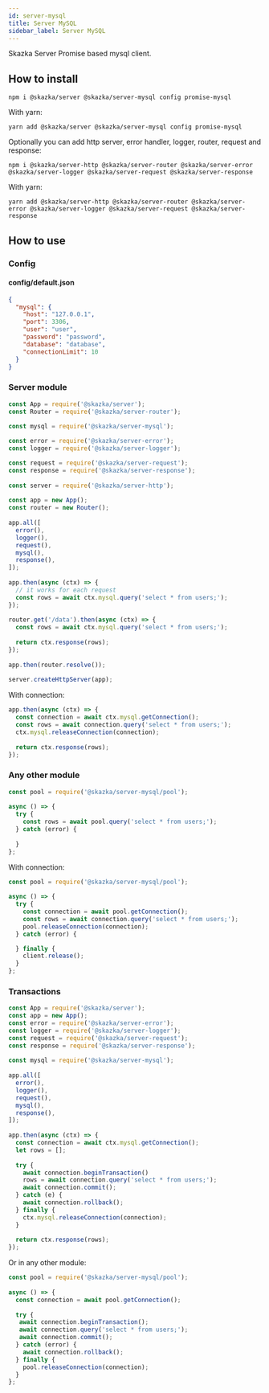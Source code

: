 ```yaml
---
id: server-mysql
title: Server MySQL
sidebar_label: Server MySQL
---
```


Skazka Server Promise based mysql client.

## How to install

    npm i @skazka/server @skazka/server-mysql config promise-mysql
    
With yarn:

    yarn add @skazka/server @skazka/server-mysql config promise-mysql
    
Optionally you can add http server, error handler, logger, router, request and response:

    npm i @skazka/server-http @skazka/server-router @skazka/server-error @skazka/server-logger @skazka/server-request @skazka/server-response
      
With yarn:

    yarn add @skazka/server-http @skazka/server-router @skazka/server-error @skazka/server-logger @skazka/server-request @skazka/server-response

## How to use

### Config

#### config/default.json

```json
{
  "mysql": {
    "host": "127.0.0.1",
    "port": 3306,
    "user": "user",
    "password": "password",
    "database": "database",
    "connectionLimit": 10
  }
}
```

### Server module

```javascript
const App = require('@skazka/server');
const Router = require('@skazka/server-router');

const mysql = require('@skazka/server-mysql');
        
const error = require('@skazka/server-error');
const logger = require('@skazka/server-logger');

const request = require('@skazka/server-request');
const response = require('@skazka/server-response');
        
const server = require('@skazka/server-http');
        
const app = new App();
const router = new Router();
        
app.all([
  error(),
  logger(),
  request(),
  mysql(),
  response(),
]);
    
app.then(async (ctx) => {
  // it works for each request
  const rows = await ctx.mysql.query('select * from users;');
});
    
router.get('/data').then(async (ctx) => {
  const rows = await ctx.mysql.query('select * from users;');
            
  return ctx.response(rows); 
});
        
app.then(router.resolve());
        
server.createHttpServer(app);
```

With connection:

```javascript
app.then(async (ctx) => {
  const connection = await ctx.mysql.getConnection();
  const rows = await connection.query('select * from users;');
  ctx.mysql.releaseConnection(connection);
  
  return ctx.response(rows); 
});
```

### Any other module

```javascript
const pool = require('@skazka/server-mysql/pool');
    
async () => {
  try {
    const rows = await pool.query('select * from users;');
  } catch (error) {
    
  }
};
```
    
With connection:

```javascript
const pool = require('@skazka/server-mysql/pool');
    
async () => {
  try {
    const connection = await pool.getConnection();
    const rows = await connection.query('select * from users;');
    pool.releaseConnection(connection);
  } catch (error) {

  } finally {
    client.release();
  }
};
```
    
### Transactions

```javascript
const App = require('@skazka/server');
const app = new App();
const error = require('@skazka/server-error');
const logger = require('@skazka/server-logger');
const request = require('@skazka/server-request');
const response = require('@skazka/server-response');
    
const mysql = require('@skazka/server-mysql');
    
app.all([
  error(),
  logger(),
  request(),
  mysql(),
  response(),
]);
    
app.then(async (ctx) => {
  const connection = await ctx.mysql.getConnection();
  let rows = [];
        
  try {
    await connection.beginTransaction()
    rows = await connection.query('select * from users;');
    await connection.commit();
  } catch (e) {
    await connection.rollback();
  } finally {
    ctx.mysql.releaseConnection(connection);
  }
  
  return ctx.response(rows);
});
```
    
Or in any other module:

```javascript
const pool = require('@skazka/server-mysql/pool');
    
async () => {
  const connection = await pool.getConnection();
    
  try {
   await connection.beginTransaction();
   await connection.query('select * from users;');
   await connection.commit();
  } catch (error) {
    await connection.rollback();
  } finally {
    pool.releaseConnection(connection);
  }
};
```
